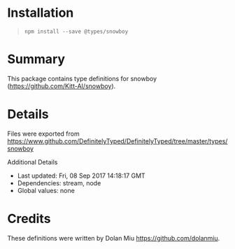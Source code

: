 # Installation
> `npm install --save @types/snowboy`

# Summary
This package contains type definitions for snowboy (https://github.com/Kitt-AI/snowboy).

# Details
Files were exported from https://www.github.com/DefinitelyTyped/DefinitelyTyped/tree/master/types/snowboy

Additional Details
 * Last updated: Fri, 08 Sep 2017 14:18:17 GMT
 * Dependencies: stream, node
 * Global values: none

# Credits
These definitions were written by Dolan Miu <https://github.com/dolanmiu>.
